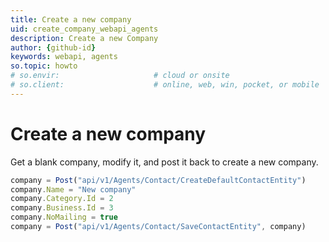 ```yaml
---
title: Create a new company
uid: create_company_webapi_agents
description: Create a new Company
author: {github-id}
keywords: webapi, agents
so.topic: howto
# so.envir:                     # cloud or onsite
# so.client:                    # online, web, win, pocket, or mobile
---
```


# Create a new company

Get a blank company, modify it, and post it back to create a new company.

```javascript
company = Post("api/v1/Agents/Contact/CreateDefaultContactEntity")
company.Name = "New company"
company.Category.Id = 2
company.Business.Id = 3
company.NoMailing = true
company = Post("api/v1/Agents/Contact/SaveContactEntity", company)
```
